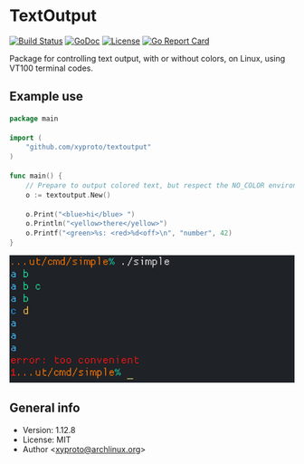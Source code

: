 # TextOutput

[![Build Status](https://travis-ci.com/xyproto/textoutput.svg?branch=master)](https://travis-ci.com/xyproto/textoutput) [![GoDoc](https://godoc.org/github.com/xyproto/textoutput?status.svg)](https://godoc.org/github.com/xyproto/textoutput) [![License](https://img.shields.io/badge/license-MIT-green.svg?style=flat)](https://raw.githubusercontent.com/xyproto/textoutput/master/LICENSE) [![Go Report Card](https://goreportcard.com/badge/github.com/xyproto/textoutput)](https://goreportcard.com/report/github.com/xyproto/textoutput)

Package for controlling text output, with or without colors, on Linux, using VT100 terminal codes.

## Example use

```go
package main

import (
    "github.com/xyproto/textoutput"
)

func main() {
    // Prepare to output colored text, but respect the NO_COLOR environment variable
    o := textoutput.New()

    o.Print("<blue>hi</blue> ")
    o.Println("<yellow>there</yellow>")
    o.Printf("<green>%s: <red>%d<off>\n", "number", 42)
}
```

![screenshot](img/screenshot.png)

## General info

* Version: 1.12.8
* License: MIT
* Author &lt;xyproto@archlinux.org&gt;
